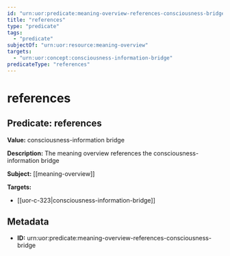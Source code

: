```yaml
---
id: "urn:uor:predicate:meaning-overview-references-consciousness-bridge"
title: "references"
type: "predicate"
tags:
  - "predicate"
subjectOf: "urn:uor:resource:meaning-overview"
targets:
  - "urn:uor:concept:consciousness-information-bridge"
predicateType: "references"
---
```


# references

## Predicate: references

**Value:** consciousness-information bridge

**Description:** The meaning overview references the consciousness-information bridge

**Subject:** [[meaning-overview]]

**Targets:**

- [[uor-c-323|consciousness-information-bridge]]

## Metadata

- **ID:** urn:uor:predicate:meaning-overview-references-consciousness-bridge

